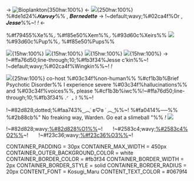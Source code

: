 -> ![Bioplankton](https://media.discordapp.net/attachments/1372136746707320835/1389038585247694878/tumblr_e346fdaee4f7b9184f83532fcd8601cd_899de841_500.gif?ex=68632a7d&is=6861d8fd&hm=d6e5e9252f4d23a5c473097bf413cfd6a0b884003c9e1075d981acdbd2df9fe1&=&width=669&height=90){350hw:100%} <-
![](https://media.discordapp.net/attachments/1372136746707320835/1389039416600690898/Untitled29_20250629202616.png?ex=68632b44&is=6861d9c4&hm=85f414deb872ccdc30d6950aa641568ea3b6ec77e277faa73ec1adc6aa40ebd4&=&format=webp&quality=lossless&width=791&height=813#left){250hw:100%} %#de1d24%*𝑯𝒂𝒓𝒗𝒆𝒚*%% , 𝑩𝒆𝒓𝒏𝒆𝒅𝒆𝒕𝒕𝒆
-> !~default;wavy;%#02ca4f%Or , 𝑱𝒆𝒔𝒔𝒆%%~! *!* <-

%#f79455%Xe%%◞ %#f85e50%Xem%%◞ %#93d60c%Xeirs%%
![](https://pixelbank.neocities.org/decome/wings/8dc3642b.gif) %#93d60c%Pup%%◞ %#f85e50%Pups%%

![](https://media.discordapp.net/attachments/1372136746707320835/1389038551747924058/pupgender.png?ex=68632a75&is=6861d8f5&hm=156083f735c0e1b31dd9f5e651e038a30281c171838e6141e307d92d1f0ee215&=&format=webp&quality=lossless&width=30&height=30){15hw:100%}  ![](https://media.discordapp.net/attachments/1372136746707320835/1389038432596267118/objectum.png?ex=68632a59&is=6861d8d9&hm=753b6e8554521d9f804ee39c64d2f65ba4e0d57399d293ca0d06f14905173e6f&=&format=webp&quality=lossless&wiQdth=30&height=30){15hw:100%} ![](https://media.discordapp.net/attachments/1372136746707320835/1389038467576631436/Polyromantic.png?ex=68632a61&is=6861d8e1&hm=e75845dc3ff39bd8ad57f1b3851ca86e733e951edbb6c590f8d7a2ddb47321ce&=&format=webp&quality=lossless&width=30&height=30){15hw:100%} ![](https://cdn.discordapp.com/attachments/1372136746707320835/1389038498333458523/omniromantic.jpg?ex=68632a69&is=6861d8e9&hm=86365fcd895eac56f918145c3af9880c03ae69816ce89c33a17cdaa52f970fa9){15hw:100%} 
-> !~#ffa76d50;line-through;10;%#fb3f34%Jesse c'kin%%~! !~default;wavy;%#02ca4f%Wingkin%%~! *!* 

![](https://media.discordapp.net/attachments/1372136746707320835/1389017435222446331/mcsm__jesse__f2u__by_shaymixdiamondz_dbdplmf-fullview.png?ex=686316cb&is=6861c54b&hm=e682d415fc70fc0f63531c4b222cc2b26b4ecaa32fa125e1c65fc216b979828d&=&format=webp&quality=lossless&width=644&height=720){25hw:100%} co-host
%#03c34f%non-human%%
%#cf1b3b%Brief Psychotic Disorder%% I experience severe %#03c34f%hallucinations%% and %#03c34f%voices%%, please  %#cf1b3b%iwc%%!~#ffa76d50;line-through;10;%#fb3f34%   .ᐟ  ֹ   ₊ ꒱ %%~!

!~#82d828;dotted;%#faa743% ͜ ︵˓ ʚ♡ɞ ˓ ︵ ͜%%~! %#fa0414%──%% %#2b88cb%" No freaking way, Warden. Go eat a slimeball "%% *!* ![](https://pixelbank.neocities.org/decome/wings/9d4a2809.gif)

!~#82d828;wavy;[%#82d828%O1%%]()~!  !~#2583c4;wavy;[%#2583c4%O2%%]()~!  !~#f23c36;wavy;[%#f23c36%O3%%]()~!






CONTAINER_PADDING = 30px
CONTAINER_MAX_WIDTH = 450px
CONTAINER_OUTER_BACKGROUND_COLOR = white
CONTAINER_BORDER_COLOR = #fb3f34
CONTAINER_BORDER_WIDTH = 2px
CONTAINER_BORDER_STYLE = solid
CONTAINER_BORDER_RADIUS = 20px
CONTENT_FONT = Kosugi_Maru
CONTENT_TEXT_COLOR = #0679f4
